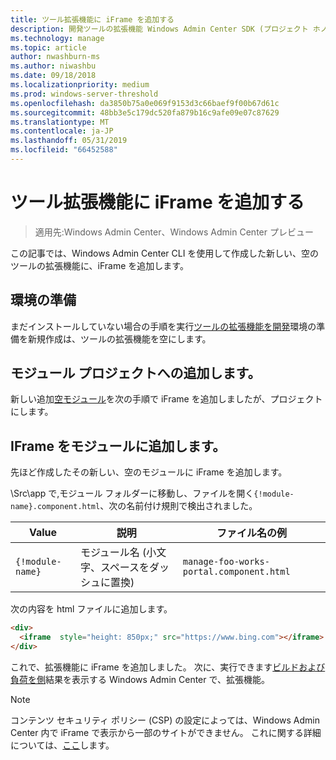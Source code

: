 ```yaml
---
title: ツール拡張機能に iFrame を追加する
description: 開発ツールの拡張機能 Windows Admin Center SDK (プロジェクト ホノルル) - ツールの拡張機能に iFrame を追加します。
ms.technology: manage
ms.topic: article
author: nwashburn-ms
ms.author: niwashbu
ms.date: 09/18/2018
ms.localizationpriority: medium
ms.prod: windows-server-threshold
ms.openlocfilehash: da3850b75a0e069f9153d3c66baef9f00b67d61c
ms.sourcegitcommit: 48bb3e5c179dc520fa879b16c9afe09e07c87629
ms.translationtype: MT
ms.contentlocale: ja-JP
ms.lasthandoff: 05/31/2019
ms.locfileid: "66452588"
---
```

# <a name="add-an-iframe-to-a-tool-extension"></a>ツール拡張機能に iFrame を追加する

>適用先:Windows Admin Center、Windows Admin Center プレビュー

この記事では、Windows Admin Center CLI を使用して作成した新しい、空のツールの拡張機能に、iFrame を追加します。

## <a name="prepare-your-environment"></a>環境の準備 ##

まだインストールしていない場合の手順を実行[ツールの拡張機能を開発](../develop-tool.md)環境の準備を新規作成は、ツールの拡張機能を空にします。

## <a name="add-a-module-to-your-project"></a>モジュール プロジェクトへの追加します。 ##

新しい追加[空モジュール](add-module.md)を次の手順で iFrame を追加しましたが、プロジェクトにします。  

## <a name="add-an-iframe-to-your-module"></a>IFrame をモジュールに追加します。 ##

先ほど作成したその新しい、空のモジュールに iFrame を追加します。

\Src\app で\,モジュール フォルダーに移動し、ファイルを開く```{!module-name}.component.html```、次の名前付け規則で検出されました。

| Value | 説明 | ファイル名の例 |
| ----- | ----------- | ------- |
| ```{!module-name}``` | モジュール名 (小文字、スペースをダッシュに置換) | ```manage-foo-works-portal.component.html``` |
    
次の内容を html ファイルに追加します。

``` html
<div>
  <iframe  style="height: 850px;" src="https://www.bing.com"></iframe>
</div>
```

これで、拡張機能に iFrame を追加しました。  次に、実行できます[ビルドおよび負荷を側](../develop-tool.md#build-and-side-load-your-extension)結果を表示する Windows Admin Center で、拡張機能。

> [!Note]
> コンテンツ セキュリティ ポリシー (CSP) の設定によっては、Windows Admin Center 内で iFrame で表示から一部のサイトができません。 これに関する詳細については、[ここ](https://content-security-policy.com/)します。 
